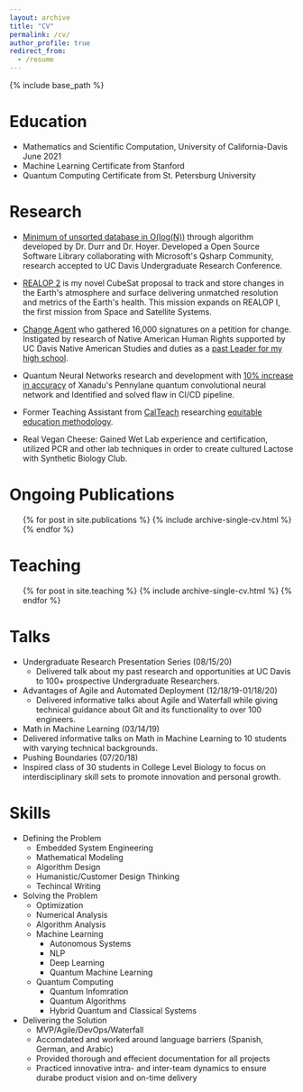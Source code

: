 ```yaml
---
layout: archive
title: "CV"
permalink: /cv/
author_profile: true
redirect_from:
  - /resume
---
```


{% include base_path %}

Education
======
* Mathematics and Scientific Computation, University of California-Davis June 2021
* Machine Learning Certificate from Stanford
* Quantum Computing Certificate from St. Petersburg University

Research
======
* [Minimum of unsorted database in O(log(N))](https://github.com/mertall/DurrHoyerLibrary) through algorithm developed by Dr. Durr and Dr. Hoyer. Developed a Open Source Software Library collaborating with Microsoft's Qsharp Community, research accepted to UC Davis Undergraduate Research Conference.   

* [REALOP 2](http://bitly.ws/bSXK) is my novel CubeSat proposal to track and store changes in the Earth's atmosphere and surface delivering unmatched resolution and metrics of the Earth's health. This mission expands on REALOP I, the first mission from Space and Satellite Systems.      

* [Change Agent](https://www.change.org/p/waubonsie-valley-adminstration-change-waubonsie-valley-high-school-s-mascot/dashboard?source_location=user_profile_started) who gathered 16,000 signatures on a petition for change. Instigated by research of Native American Human Rights supported by UC Davis Native American Studies and duties as a [past Leader for my high school](http://wvhs.ipsd.org/News.aspx?id=99090).      

* Quantum Neural Networks research and development with [10% increase in accuracy](https://github.com/XanaduAI/qml/pull/96) of Xanadu's Pennylane quantum convolutional neural network and Identified and solved flaw in CI/CD pipeline.    
 
* Former Teaching Assistant from [CalTeach](https://calteach.universityofcalifornia.edu/about/) researching [equitable education methodology](https://docs.google.com/document/d/1Mch4lpR-XNMifn4EpstGSTs2YSxNYHBRkVg394yPB7Q/edit?usp=sharing).    

* Real Vegan Cheese: Gained Wet Lab experience and certification, utilized PCR and other lab techniques in order to create cultured Lactose with Synthetic Biology Club. 

Ongoing Publications
======
  <ul>{% for post in site.publications %}
    {% include archive-single-cv.html %}
  {% endfor %}</ul>
  
Teaching
======
  <ul>{% for post in site.teaching %}
    {% include archive-single-cv.html %}
  {% endfor %}</ul>

Talks
======
* Undergraduate Research Presentation Series (08/15/20)        
  *  Delivered talk about my past research and opportunities at UC Davis to 100+ prospective Undergraduate Researchers.    
* Advantages of Agile and Automated Deployment (12/18/19-01/18/20)    
  *  Delivered informative talks about Agile and Waterfall while giving technical guidance about Git and its functionality to over 100 engineers.    
*  Math in Machine Learning (03/14/19)    
  *  Delivered informative talks on Math in Machine Learning to 10 students with varying technical backgrounds.    
*  Pushing Boundaries (07/20/18)    
  *  Inspired class of 30 students in College Level Biology to focus on interdisciplinary skill sets to promote innovation and personal growth.     

Skills
======
* Defining the Problem
  * Embedded System Engineering 
  * Mathematical Modeling 
  * Algorithm Design
  * Humanistic/Customer Design Thinking
  * Techincal Writing
* Solving the Problem
  * Optimization
  * Numerical Analysis
  * Algorithm Analysis 
  * Machine Learning 
    * Autonomous Systems 
    * NLP
    * Deep Learning
    * Quantum Machine Learning
  * Quantum Computing
    * Quantum Infomration
    * Quantum Algorithms
    * Hybrid Quantum and Classical Systems
* Delivering the Solution
  * MVP/Agile/DevOps/Waterfall
  * Accomdated and worked around language barriers (Spanish, German, and Arabic)
  * Provided thorough and effecient documentation for all projects
  * Practiced innovative intra- and inter-team dynamics to ensure durabe product vision and on-time delivery
